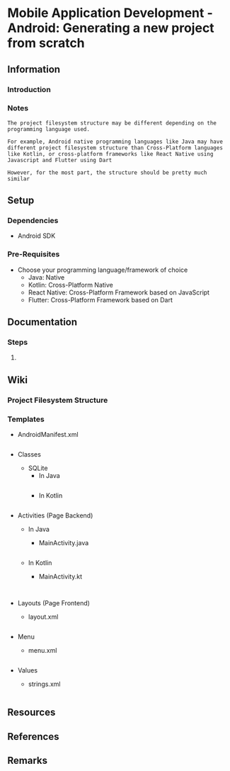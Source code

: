# Mobile Application Development - Android: Generating a new project from scratch

## Information
### Introduction

### Notes
```
The project filesystem structure may be different depending on the programming language used.

For example, Android native programming languages like Java may have different project filesystem structure than Cross-Platform languages like Kotlin, or cross-platform frameworks like React Native using Javascript and Flutter using Dart

However, for the most part, the structure should be pretty much similar
```

## Setup

### Dependencies
+ Android SDK

### Pre-Requisites
- Choose your programming language/framework of choice
    + Java: Native
    + Kotlin: Cross-Platform Native
    + React Native: Cross-Platform Framework based on JavaScript
    + Flutter: Cross-Platform Framework based on Dart

## Documentation

### Steps
1. 

## Wiki
### Project Filesystem Structure


### Templates
- AndroidManifest.xml
    ```xml

    ```

- Classes
    - SQLite
        - In Java
            ```java
   
            ```
        - In Kotlin
            ```kt
   
            ```

- Activities (Page Backend)
    - In Java
        - MainActivity.java
            ```java

            ```

    - In Kotlin
        - MainActivity.kt
            ```kotlin
     
            ```

- Layouts (Page Frontend)
    - layout.xml
        ```xml

        ```

- Menu
    - menu.xml
        ```xml
        ```

- Values
    - strings.xml
        ```xml

        ```

## Resources

## References

## Remarks
